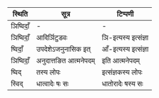 | स्थिति | सूत्र | टिप्पणी |
| ----- | ------- | ------ |
| ञिष्विदाँ॒ | - | - |
| ञिष्विदाँ॒ | आदिर्ञिटुडवः | ञि-इत्यस्य इत्संज्ञा |
| ष्विदाँ॒ | उपदेशेऽजनुनासिक इत् | आँ-इत्यस्य इत्संज्ञा |
| ञिष्विदाँ॒ | अनुदात्तङित आत्मनेपदम् | इति आत्मनेपदम् |
| ष्विद् | तस्य लोपः | इत्संज्ञकस्य लोपः |
| स्विद् | धात्वादेः षः सः | धातोरादेः षस्य सः |
